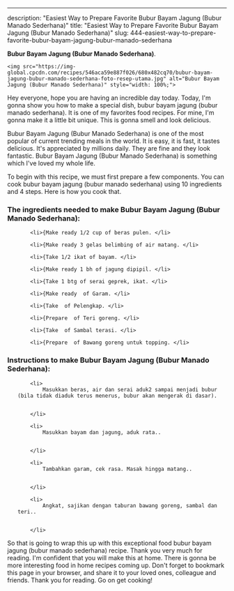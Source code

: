 ---
description: "Easiest Way to Prepare Favorite Bubur Bayam Jagung (Bubur Manado Sederhana)"
title: "Easiest Way to Prepare Favorite Bubur Bayam Jagung (Bubur Manado Sederhana)"
slug: 444-easiest-way-to-prepare-favorite-bubur-bayam-jagung-bubur-manado-sederhana

<p>
	<strong>Bubur Bayam Jagung (Bubur Manado Sederhana)</strong>. 
	
</p>
<p>
	
	<img src="https://img-global.cpcdn.com/recipes/546aca59e887f026/680x482cq70/bubur-bayam-jagung-bubur-manado-sederhana-foto-resep-utama.jpg" alt="Bubur Bayam Jagung (Bubur Manado Sederhana)" style="width: 100%;">
	
	
</p>
<p>
	Hey everyone, hope you are having an incredible day today. Today, I'm gonna show you how to make a special dish, bubur bayam jagung (bubur manado sederhana). It is one of my favorites food recipes. For mine, I'm gonna make it a little bit unique. This is gonna smell and look delicious.
</p>
	
<p>
	
</p>
<p>
	Bubur Bayam Jagung (Bubur Manado Sederhana) is one of the most popular of current trending meals in the world. It is easy, it is fast, it tastes delicious. It's appreciated by millions daily. They are fine and they look fantastic. Bubur Bayam Jagung (Bubur Manado Sederhana) is something which I've loved my whole life.
</p>

<p>
To begin with this recipe, we must first prepare a few components. You can cook bubur bayam jagung (bubur manado sederhana) using 10 ingredients and 4 steps. Here is how you cook that.
</p>

<h3>The ingredients needed to make Bubur Bayam Jagung (Bubur Manado Sederhana):</h3>

<ol>
	
		<li>{Make ready 1/2 cup of beras pulen. </li>
	
		<li>{Make ready 3 gelas belimbing of air matang. </li>
	
		<li>{Take 1/2 ikat of bayam. </li>
	
		<li>{Make ready 1 bh of jagung dipipil. </li>
	
		<li>{Take 1 btg of serai geprek, ikat. </li>
	
		<li>{Make ready  of Garam. </li>
	
		<li>{Take  of Pelengkap. </li>
	
		<li>{Prepare  of Teri goreng. </li>
	
		<li>{Take  of Sambal terasi. </li>
	
		<li>{Prepare  of Bawang goreng untuk topping. </li>
	
</ol>
<p>
	
</p>

<h3>Instructions to make Bubur Bayam Jagung (Bubur Manado Sederhana):</h3>

<ol>
	
		<li>
			Masukkan beras, air dan serai aduk2 sampai menjadi bubur (bila tidak diaduk terus menerus, bubur akan mengerak di dasar).
			
			
		</li>
	
		<li>
			Masukkan bayam dan jagung, aduk rata..
			
			
		</li>
	
		<li>
			Tambahkan garam, cek rasa. Masak hingga matang..
			
			
		</li>
	
		<li>
			Angkat, sajikan dengan taburan bawang goreng, sambal dan teri..
			
			
		</li>
	
</ol>

<p>
	
</p>

<p>
	So that is going to wrap this up with this exceptional food bubur bayam jagung (bubur manado sederhana) recipe. Thank you very much for reading. I'm confident that you will make this at home. There is gonna be more interesting food in home recipes coming up. Don't forget to bookmark this page in your browser, and share it to your loved ones, colleague and friends. Thank you for reading. Go on get cooking!
</p>
